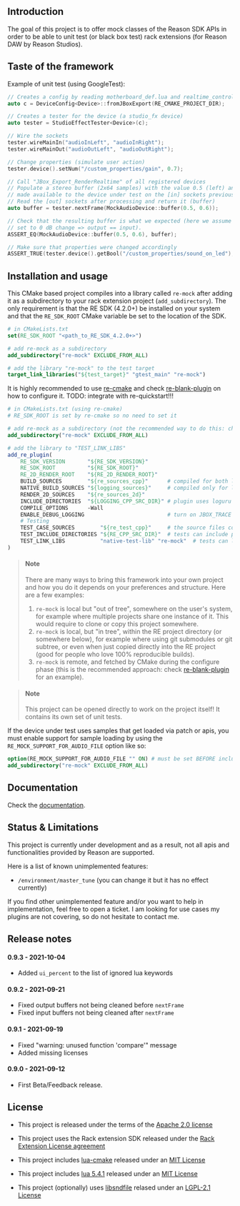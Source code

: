 Introduction
------------

The goal of this project is to offer mock classes of the Reason SDK APIs in order to be able to unit test (or black box test) rack extensions (for Reason DAW by Reason Studios).

Taste of the framework
----------------------

Example of unit test (using GoogleTest):

 ```c++
// Creates a config by reading motherboard_def.lua and realtime_controller.lua
auto c = DeviceConfig<Device>::fromJBoxExport(RE_CMAKE_PROJECT_DIR);

// Creates a tester for the device (a studio_fx device)
auto tester = StudioEffectTester<Device>(c);

// Wire the sockets
tester.wireMainIn("audioInLeft", "audioInRight");
tester.wireMainOut("audioOutLeft", "audioOutRight");

// Change properties (simulate user action)
tester.device().setNum("/custom_properties/gain", 0.7);

// Call "JBox_Export_RenderRealtime" of all registered devices
// Populate a stereo buffer (2x64 samples) with the value 0.5 (left) and 0.6 (right) 
// made available to the device under test on the [in] sockets previously wired ("audioInLeft" / "audioInRight")
// Read the [out] sockets after processing and return it (buffer)
auto buffer = tester.nextFrame(MockAudioDevice::buffer(0.5, 0.6));

// Check that the resulting buffer is what we expected (here we assume that it is an effect with a gain knob
// set to 0 dB change => output == input).
ASSERT_EQ(MockAudioDevice::buffer(0.5, 0.6), buffer);

// Make sure that properties were changed accordingly
ASSERT_TRUE(tester.device().getBool("/custom_properties/sound_on_led");
```

Installation and usage
----------------------

This CMake based project compiles into a library called `re-mock` after adding it as a subdirectory to your rack extension project (`add_subdirectory`). The only requirement is that the RE SDK (4.2.0+) be installed on your system and that the `RE_SDK_ROOT` CMake variable be set to the location of the SDK.

```cmake
# in CMakeLists.txt
set(RE_SDK_ROOT "<path_to_RE_SDK_4.2.0+>")

# add re-mock as a subdirectory
add_subdirectory("re-mock" EXCLUDE_FROM_ALL)

# add the library "re-mock" to the test target
target_link_libraries("${test_target}" "gtest_main" "re-mock")
```

It is highly recommended to use [re-cmake](https://github.com/pongasoft/re-cmake) and check [re-blank-plugin](https://github.com/pongasoft/re-blank-plugin) on how to configure it. TODO: integrate with re-quickstart!!!

```cmake
# in CMakeLists.txt (using re-cmake)
# RE_SDK_ROOT is set by re-cmake so no need to set it

# add re-mock as a subdirectory (not the recommended way to do this: check re-blank-plugin for a better way)
add_subdirectory("re-mock" EXCLUDE_FROM_ALL)

# add the library to "TEST_LINK_LIBS"
add_re_plugin(
    RE_SDK_VERSION       "${RE_SDK_VERSION}"
    RE_SDK_ROOT          "${RE_SDK_ROOT}"
    RE_2D_RENDER_ROOT    "${RE_2D_RENDER_ROOT}"
    BUILD_SOURCES        "${re_sources_cpp}"      # compiled for both local and jbox builds
    NATIVE_BUILD_SOURCES "${logging_sources}"     # compiled only for local builds
    RENDER_2D_SOURCES    "${re_sources_2d}"
    INCLUDE_DIRECTORIES  "${LOGGING_CPP_SRC_DIR}" # plugin uses loguru
    COMPILE_OPTIONS      -Wall
    ENABLE_DEBUG_LOGGING                          # turn on JBOX_TRACE and loguru
    # Testing
    TEST_CASE_SOURCES        "${re_test_cpp}"     # the source files containing the test cases
    TEST_INCLUDE_DIRECTORIES "${RE_CPP_SRC_DIR}"  # tests can include plugin classes
    TEST_LINK_LIBS           "native-test-lib" "re-mock"  # tests can link plugin classes
)
```

> #### Note
> There are many ways to bring this framework into your own project and how you do it depends on your preferences 
> and structure. Here are a few examples:
> 1. `re-mock` is local but "out of tree", somewhere on the user's system, for example where multiple projects share one instance of it. This would require to clone or copy this project somewhere.
> 2. `re-mock` is local, but "in tree", within the RE project directory (or somewhere below), for example where using git submodules or git subtree, or even when just copied directly into the RE project (good for people who love 100% reproducible builds).
> 3. `re-mock` is remote, and fetched by CMake during the configure phase (this is the recommended approach: check [re-blank-plugin](https://github.com/pongasoft/re-blank-plugin) for an example).

> #### Note
> This project can be opened directly to work on the project itself! It contains its own set of unit tests. 

If the device under test uses samples that get loaded via patch or apis, you must enable support for sample loading by using the `RE_MOCK_SUPPORT_FOR_AUDIO_FILE` option like so:

```cmake
option(RE_MOCK_SUPPORT_FOR_AUDIO_FILE "" ON) # must be set BEFORE including re-mock
add_subdirectory("re-mock" EXCLUDE_FROM_ALL)
```

Documentation
-------------

Check the [documentation](docs/Documentation.md).

Status & Limitations
--------------------

This project is currently under development and as a result, not all apis and functionalities provided by Reason 
are supported.

Here is a list of known unimplemented features:

* `/environment/master_tune` (you can change it but it has no effect currently)

If you find other unimplemented feature and/or you want to help in implementation, feel free to open a ticket. I
am looking for use cases my plugins are not covering, so do not hesitate to contact me.

Release notes
-------------

#### 0.9.3 - 2021-10-04

- Added `ui_percent` to the list of ignored lua keywords

#### 0.9.2 - 2021-09-21

- Fixed output buffers not being cleaned before `nextFrame`
- Fixed input buffers not being cleaned after `nextFrame`

#### 0.9.1 - 2021-09-19

- Fixed "warning: unused function 'compare'" message
- Added missing licenses

#### 0.9.0 - 2021-09-12

- First Beta/Feedback release.

License
-------

- This project is released under the terms of the [Apache 2.0 license](LICENSE.txt)

- This project uses the Rack extension SDK released under the [Rack Extension License agreement](RE_License.txt)

- This project includes [lua-cmake](https://github.com/lubgr/lua-cmake) released under an [MIT License](external/lua-cmake/LICENSE)

- This project includes [lua 5.4.1](https://www.lua.org/) released under an [MIT License](https://www.lua.org/license.html)

- This project (optionally) uses [libsndfile](https://github.com/libsndfile/libsndfile) relased under an [LGPL-2.1 License](https://github.com/libsndfile/libsndfile/blob/master/COPYING)
